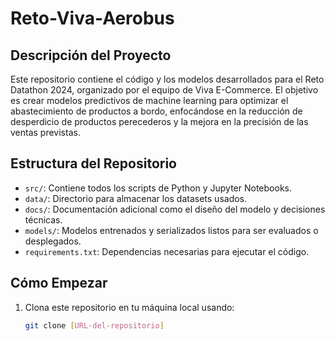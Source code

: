 # Reto-Viva-Aerobus

## Descripción del Proyecto
Este repositorio contiene el código y los modelos desarrollados para el Reto Datathon 2024, organizado por el equipo de Viva E-Commerce. El objetivo es crear modelos predictivos de machine learning para optimizar el abastecimiento de productos a bordo, enfocándose en la reducción de desperdicio de productos perecederos y la mejora en la precisión de las ventas previstas.

## Estructura del Repositorio
- `src/`: Contiene todos los scripts de Python y Jupyter Notebooks.
- `data/`: Directorio para almacenar los datasets usados.
- `docs/`: Documentación adicional como el diseño del modelo y decisiones técnicas.
- `models/`: Modelos entrenados y serializados listos para ser evaluados o desplegados.
- `requirements.txt`: Dependencias necesarias para ejecutar el código.

## Cómo Empezar
1. Clona este repositorio en tu máquina local usando:
   ```bash
   git clone [URL-del-repositorio]
